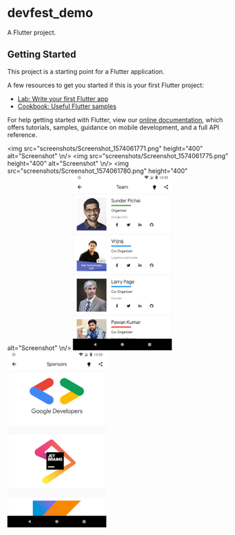 # devfest_demo

A  Flutter project.

## Getting Started

This project is a starting point for a Flutter application.

A few resources to get you started if this is your first Flutter project:

- [Lab: Write your first Flutter app](https://flutter.dev/docs/get-started/codelab)
- [Cookbook: Useful Flutter samples](https://flutter.dev/docs/cookbook)

For help getting started with Flutter, view our
[online documentation](https://flutter.dev/docs), which offers tutorials,
samples, guidance on mobile development, and a full API reference.

 <img src="screenshots/Screenshot_1574061771.png" height="400" alt="Screenshot" \n/> 
 <img src="screenshots/Screenshot_1574061775.png" height="400" alt="Screenshot" \n/>
  <img src="screenshots/Screenshot_1574061780.png" height="400" alt="Screenshot" \n/>
 <img src="screenshots/Screenshot_1574061785.png" height="400" alt="Screenshot"/>
 <img src="screenshots/Screenshot_1574061792.png" height="400" alt="Screenshot"/>



